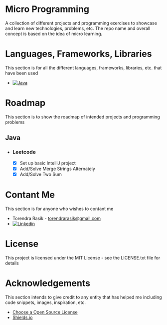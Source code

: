 # Micro Programming

A collection of different projects and programming exercises to showcase and learn new technologies, problems, etc. The repo name and overall concept is based on the idea of micro learning.

# Languages, Frameworks, Libraries

This section is for all the different languages, frameworks, libraries, etc. that have been used

- [![Java][Java]][Java-url]

# Roadmap

This section is to show the roadmap of intended projects and programming problems

## Java

- ### Leetcode
  - [x] Set up basic IntelliJ project
  - [x] Add/Solve Merge Strings Alternately
  - [x] Add/Solve Two Sum

# Contant Me

This section is for anyone who wishes to contant me

- Torendra Rasik - torendrarasik@gmail.com
- [![Linkedin][Linkedin]][Linkedin-url]

# License

This project is licensed under the MIT License - see the LICENSE.txt file for details

# Acknowledgements

This section intends to give credit to any entity that has helped me including code snippets, images, inspiration, etc.

- [Choose a Open Source License](https://choosealicense.com/)
- [Shields.io](https://shields.io/)

<!-- Markdown Links & Images -->

[Linkedin]: https://img.shields.io/badge/Linkedin-blue?style=for-the-badge
[Linkedin-url]: https://www.linkedin.com/in/torendrarasik/
[Java]: https://img.shields.io/badge/Java-red?style=for-the-badge
[Java-url]: https://www.java.com/en/

